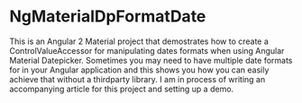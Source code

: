 # NgMaterialDpFormatDate

This is an Angular 2 Material project that demostrates how to create a ControlValueAccessor for manipulating dates formats when using Angular Material Datepicker. Sometimes you may need to have multiple date formats for in your Angular application and this shows you how you can easily achieve that without a thirdparty library. I am in process of writing an accompanying article for this project and setting up a demo.
